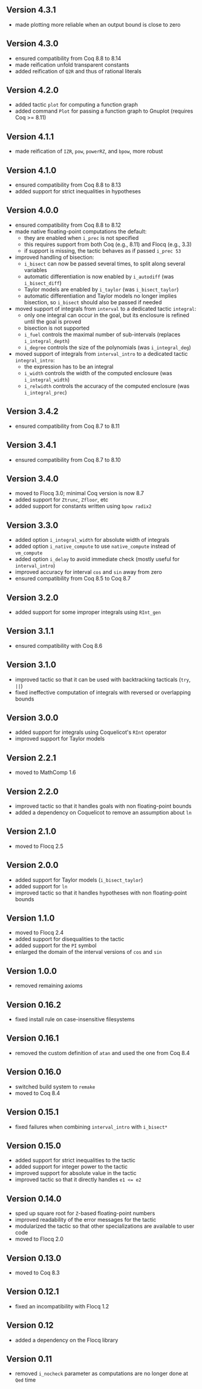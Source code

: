 Version 4.3.1
-------------

* made plotting more reliable when an output bound is close to zero

Version 4.3.0
-------------

* ensured compatibility from Coq 8.8 to 8.14
* made reification unfold transparent constants
* added reification of `Q2R` and thus of rational literals

Version 4.2.0
-------------

* added tactic `plot` for computing a function graph
* added command `Plot` for passing a function graph to Gnuplot (requires Coq >= 8.11)

Version 4.1.1
-------------

* made reification of `IZR`, `pow`, `powerRZ`, and `bpow`, more robust

Version 4.1.0
-------------

* ensured compatibility from Coq 8.8 to 8.13
* added support for strict inequalities in hypotheses

Version 4.0.0
-------------

* ensured compatibility from Coq 8.8 to 8.12
* made native floating-point computations the default:
  - they are enabled when `i_prec` is not specified
  - this requires support from both Coq (e.g., 8.11) and Flocq (e.g., 3.3)
  - if support is missing, the tactic behaves as if passed `i_prec 53`
* improved handling of bisection:
  - `i_bisect` can now be passed several times, to split along several variables
  - automatic differentiation is now enabled by `i_autodiff` (was `i_bisect_diff`)
  - Taylor models are enabled by `i_taylor` (was `i_bisect_taylor`)
  - automatic differentiation and Taylor models no longer implies bisection,
    so `i_bisect` should also be passed if needed
* moved support of integrals from `interval` to a dedicated tactic `integral`:
  - only one integral can occur in the goal, but its enclosure is refined until the goal is proved
  - bisection is not supported
  - `i_fuel` controls the maximal number of sub-intervals (replaces `i_integral_depth`)
  - `i_degree` controls the size of the polynomials (was `i_integral_deg`)
* moved support of integrals from `interval_intro` to a dedicated tactic `integral_intro`:
  - the expression has to be an integral
  - `i_width` controls the width of the computed enclosure (was `i_integral_width`)
  - `i_relwidth` controls the accuracy of the computed enclosure (was `i_integral_prec`)

Version 3.4.2
-------------

* ensured compatibility from Coq 8.7 to 8.11

Version 3.4.1
-------------

* ensured compatibility from Coq 8.7 to 8.10

Version 3.4.0
-------------

* moved to Flocq 3.0; minimal Coq version is now 8.7
* added support for `Ztrunc`, `Zfloor`, etc
* added support for constants written using `bpow radix2`

Version 3.3.0
-------------

* added option `i_integral_width` for absolute width of integrals
* added option `i_native_compute` to use `native_compute` instead of `vm_compute`
* added option `i_delay` to avoid immediate check (mostly useful for `interval_intro`)
* improved accuracy for interval `cos` and `sin` away from zero
* ensured compatibility from Coq 8.5 to Coq 8.7

Version 3.2.0
-------------

* added support for some improper integrals using `RInt_gen`

Version 3.1.1
-------------

* ensured compatibility with Coq 8.6

Version 3.1.0
-------------

* improved tactic so that it can be used with backtracking tacticals (`try`, `||`)
* fixed ineffective computation of integrals with reversed or overlapping bounds

Version 3.0.0
-------------

* added support for integrals using Coquelicot's `RInt` operator
* improved support for Taylor models

Version 2.2.1
-------------

* moved to MathComp 1.6

Version 2.2.0
-------------

* improved tactic so that it handles goals with non floating-point bounds
* added a dependency on Coquelicot to remove an assumption about `ln`

Version 2.1.0
-------------

* moved to Flocq 2.5

Version 2.0.0
-------------

* added support for Taylor models (`i_bisect_taylor`)
* added support for `ln`
* improved tactic so that it handles hypotheses with non floating-point bounds

Version 1.1.0
-------------

* moved to Flocq 2.4
* added support for disequalities to the tactic
* added support for the `PI` symbol
* enlarged the domain of the interval versions of `cos` and `sin`

Version 1.0.0
-------------

* removed remaining axioms

Version 0.16.2
--------------

* fixed install rule on case-insensitive filesystems

Version 0.16.1
--------------

* removed the custom definition of `atan` and used the one from Coq 8.4

Version 0.16.0
--------------

* switched build system to `remake`
* moved to Coq 8.4

Version 0.15.1
--------------

* fixed failures when combining `interval_intro` with `i_bisect*`

Version 0.15.0
--------------

* added support for strict inequalities to the tactic
* added support for integer power to the tactic
* improved support for absolute value in the tactic
* improved tactic so that it directly handles `e1 <= e2`

Version 0.14.0
--------------

* sped up square root for `Z`-based floating-point numbers
* improved readability of the error messages for the tactic
* modularized the tactic so that other specializations are available to user code
* moved to Flocq 2.0

Version 0.13.0
--------------

* moved to Coq 8.3

Version 0.12.1
--------------

* fixed an incompatibility with Flocq 1.2

Version 0.12
------------

* added a dependency on the Flocq library

Version 0.11
------------

* removed `i_nocheck` parameter as computations are no longer done at `Qed` time
